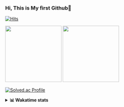 ### Hi, This is My first Github👋
[![Hits](https://hits.seeyoufarm.com/api/count/incr/badge.svg?url=https%3A%2F%2Fgithub.com%2FJonghyun-Park1027&count_bg=%2379C83D&title_bg=%23555555&icon=&icon_color=%23E7E7E7&title=hits&edge_flat=false)](https://hits.seeyoufarm.com)
<br>


<p>
  <img height="180em" src="https://github-readme-stats-eight-rho-29.vercel.app/api?username=Jonghyun-Park1027&show_icons=true&include_all_commits=true&bg_color=30,e96443,904e95&title_color=fff&text_color=fff">
  <img height="180em" src="https://github-readme-stats-eight-rho-29.vercel.app/api/top-langs/?username=Jonghyun-Park1027&layout=compact&bg_color=30,e96443,904e95&title_color=fff&text_color=fff">


[![Solved.ac Profile](http://mazassumnida.wtf/api/v2/generate_badge?boj=ppjjhh1027)](https://solved.ac/ppjjhh1027/)

</p>
<details>
<summary><b>📊 Wakatime stats</b><br></summary>
<div>
<hr/>



<!--START_SECTION:waka-->
![Code Time](http://img.shields.io/badge/Code%20Time-1%2C275%20hrs%2023%20mins-blue)

![Profile Views](http://img.shields.io/badge/Profile%20Views-0-blue)

**🐱 My GitHub Data** 

> 📦 159.8 kB Used in GitHub's Storage 
 > 
> 🏆 57 Contributions in the Year 2025
 > 
> 🚫 Not Opted to Hire
 > 
> 📜 10 Public Repositories 
 > 
> 🔑 10 Private Repositories 
 > 
**I'm an Early 🐤** 

```text
🌞 Morning                64 commits          █████░░░░░░░░░░░░░░░░░░░░   19.10 % 
🌆 Daytime                167 commits         ████████████░░░░░░░░░░░░░   49.85 % 
🌃 Evening                91 commits          ███████░░░░░░░░░░░░░░░░░░   27.16 % 
🌙 Night                  13 commits          █░░░░░░░░░░░░░░░░░░░░░░░░   03.88 % 
```
📅 **I'm Most Productive on Friday** 

```text
Monday                   54 commits          ████░░░░░░░░░░░░░░░░░░░░░   16.12 % 
Tuesday                  49 commits          ████░░░░░░░░░░░░░░░░░░░░░   14.63 % 
Wednesday                25 commits          ██░░░░░░░░░░░░░░░░░░░░░░░   07.46 % 
Thursday                 37 commits          ███░░░░░░░░░░░░░░░░░░░░░░   11.04 % 
Friday                   74 commits          ██████░░░░░░░░░░░░░░░░░░░   22.09 % 
Saturday                 39 commits          ███░░░░░░░░░░░░░░░░░░░░░░   11.64 % 
Sunday                   57 commits          ████░░░░░░░░░░░░░░░░░░░░░   17.01 % 
```


📊 **This Week I Spent My Time On** 

```text
🕑︎ Time Zone: Asia/Seoul

💬 Programming Languages: 
Python                   28 hrs 12 mins      █████████████████████████   99.95 % 
Other                    0 secs              ░░░░░░░░░░░░░░░░░░░░░░░░░   00.02 % 
TOML                     0 secs              ░░░░░░░░░░░░░░░░░░░░░░░░░   00.01 % 
JSON                     0 secs              ░░░░░░░░░░░░░░░░░░░░░░░░░   00.01 % 
Text                     0 secs              ░░░░░░░░░░░░░░░░░░░░░░░░░   00.00 % 

🔥 Editors: 
Cursor                   28 hrs 13 mins      █████████████████████████   100.00 % 

🐱‍💻 Projects: 
arbitrage                25 hrs 1 min        ██████████████████████░░░   88.66 % 
arbitrage-main           3 hrs 12 mins       ███░░░░░░░░░░░░░░░░░░░░░░   11.34 % 

💻 Operating System: 
Mac                      25 hrs 1 min        ██████████████████████░░░   88.66 % 
Windows                  3 hrs 12 mins       ███░░░░░░░░░░░░░░░░░░░░░░   11.34 % 
```

**I Mostly Code in Jupyter Notebook** 

```text
Jupyter Notebook         10 repos            ███████████████░░░░░░░░░░   58.82 % 
C++                      3 repos             ████░░░░░░░░░░░░░░░░░░░░░   17.65 % 
TypeScript               2 repos             ███░░░░░░░░░░░░░░░░░░░░░░   11.76 % 
Dart                     1 repo              █░░░░░░░░░░░░░░░░░░░░░░░░   05.88 % 
Python                   1 repo              █░░░░░░░░░░░░░░░░░░░░░░░░   05.88 % 
```




 Last Updated on 21/10/2025 18:48:01 UTC
<!--END_SECTION:waka-->
</details>



